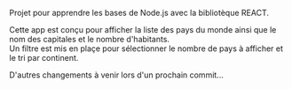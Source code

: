 Projet pour apprendre les bases de Node.js avec la bibliotèque REACT.  

Cette app est conçu pour afficher la liste des pays du monde ainsi que le nom des capitales et le nombre d'habitants.  
Un filtre est mis en plaçe pour sélectionner le nombre de pays à afficher et le tri par continent.  

D'autres changements à venir lors d'un prochain commit...
